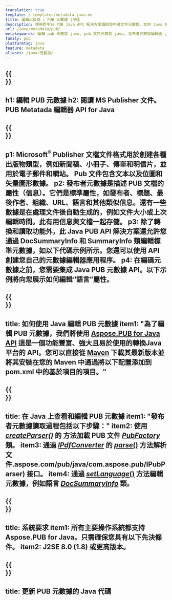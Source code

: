 ```yaml
---
translation: true
template: /_templates/metadata-java.md
title: 編輯出版商 | PUB 元數據 |爪哇
description: 使用跨平台 PUB Java API 解決方案讀取發布者文件元數據。本地 Java API 使您可以訪問 SummaryInfo 和 DocSummaryInfo 屬性。
url: /java/metadata/pub/
metakeywords: 編輯 pub 元數據 java, pub 文件元數據 java, 發布者元數據編輯器 java, 讀取 pub 文件元數據 java, 讀取 pub 元數據 java
family: pub
platformtag: java
feature: metadata
aliases: /java/元數據/
---
```


{{<section banner>}}
---
h1: 編輯 PUB 元數據
h2: 閱讀 MS Publisher 文件。 PUB Metatada 編輯器 API for Java
---

{{<section overview>}}
---
p1: Microsoft<sup>®</sup> Publisher 文檔文件格式用於創建各種出版物類型，例如新聞稿、小冊子、傳單和明信片，並用於電子郵件和網站。 Pub 文件包含文本以及位圖和矢量圖形數據。
p2: 發布者元數據是描述 PUB 文檔的屬性（信息）。它們是標準屬性，如發布者、標題、最後作者、組織、URL、語言和其他類似信息。還有一些數據是在處理文件後自動生成的，例如文件大小或上次編輯時間。此有用信息與文檔一起存儲。
p3: 除了轉換和讀取功能外，此 Java PUB API 解決方案還允許您通過 DocSummaryInfo 和 SummaryInfo 類編輯標準元數據，如以下代碼示例所示。您還可以使用 API 創建您自己的元數據編輯器應用程序。
p4: 在編碼元數據之前，您需要集成 Java PUB 元數據 API。以下示例將向您展示如何編輯“語言”屬性。
---

{{<section widget>}}
---
title: 如何使用 Java 編輯 PUB 元數據
item1: "為了編輯 PUB 元數據，我們將使用 [Aspose.PUB for Java API](https://products.aspose.com/pub/java/) 這是一個功能豐富、強大且易於使用的轉換Java 平台的 API。您可以直接從 [Maven](https://repository.aspose.com/pub/) 下載其最新版本並將其安裝在您的 Maven 中通過將以下配置添加到 pom.xml 中的基於項目的項目。"
---

{{<section feature1>}}
---
title: 在 Java 上查看和編輯 PUB 元數據
item1: "發布者元數據讀取過程包括以下步驟："
item2: 使用 [*createParser()*](https://reference.aspose.com/pub/java/com.aspose.pub/PubFactory#createParser-java.lang.String-) 的  方法加載 PUB 文件 [*PubFactory*](https://reference.aspose.com/pub/java/com.aspose.pub/PubFactory) 類。
item3: 通過 [*IPdfConverter*](https://apireference) 的 [*parse*()](https://reference.aspose.com/pub/java/com.aspose.pub/IPubParser#parse--) 方法解析文件.aspose.com/pub/java/com.aspose.pub/IPubParser) 接口。
item4: 通過 [*setLanguage*()](https://reference.aspose.com/pub/java/com.aspose.pub/DocSummaryInfo#setLanguage-java.lang.String-) 方法編輯元數​​據，例如語言 [*DocSummaryInfo*](https://reference.aspose.com/pub/java/com.aspose.pub/DocSummaryInfo) 類。
---

{{<section feature2>}}
---
title: 系統要求
item1: 所有主要操作系統都支持 Aspose.PUB for Java。只需確保您具有以下先決條件。
item2: J2SE 8.0 (1.8) 或更高版本。
---

{{<section codeexample>}}
---
title: 更新 PUB 元數據的 Java 代碼
---
